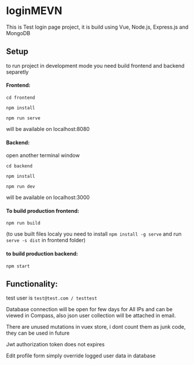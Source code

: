 # loginMEVN
 
This is Test login page project, it is build using Vue, Node.js, Express.js and MongoDB


## Setup
to run project in development mode you need build frontend and backend separetly

#### Frontend:

`cd frontend`

`npm install`

`npm run serve`

will be available on localhost:8080

#### Backend: 

open another terminal window

`cd backend`

`npm install`

`npm run dev`

will be available on localhost:3000

#### To build production frontend:

`npm run build` 

(to use built files localy you need to install `npm install -g serve` and run `serve -s dist` in frontend folder)

#### to build production backend:

`npm start`

## Functionality:

test user is `test@test.com / testtest`

Database connection will be open for few days for All IPs and can be viewed in Compass, also json user collection will be attached in email.

There are unused mutations in vuex store, i dont count them as junk code, they can be used in future

Jwt authorization token does not expires

Edit profile form simply override logged user data in database
